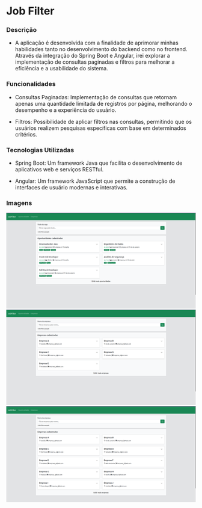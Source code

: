 # Job Filter


### Descrição
- A aplicação é desenvolvida com a finalidade de aprimorar minhas habilidades tanto no desenvolvimento do backend como no frontend. Através da integração do Spring Boot e Angular, irei explorar a implementação de consultas paginadas e filtros para melhorar a eficiência e a usabilidade do sistema.

### Funcionalidades
- Consultas Paginadas: Implementação de consultas que retornam apenas uma quantidade limitada de registros por página, melhorando o desempenho e a experiência do usuário.

- Filtros: Possibilidade de aplicar filtros nas consultas, permitindo que os usuários realizem pesquisas específicas com base em determinados critérios.

### Tecnologias Utilizadas
- Spring Boot: Um framework Java que facilita o desenvolvimento de aplicativos web e serviços RESTful.

- Angular: Um framework JavaScript que permite a construção de interfaces de usuário modernas e interativas.

### Imagens

![Listagem de vagas](./assets/opportunities.png)
![Listagem de empresas](./assets/companies.png)
![Listagem de empresas](./assets/companies_2.png)
